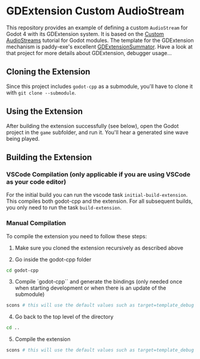 # GDExtension Custom AudioStream

This repository provides an example of defining a custom `AudioStream` for Godot 4 with its GDExtension system.
It is based on the [Custom AudioStreams](https://docs.godotengine.org/en/stable/contributing/development/core_and_modules/custom_audiostreams.html) tutorial for Godot modules.
The template for the GDExtension mechanism is paddy-exe's excellent [GDExtensionSummator](https://github.com/paddy-exe/GDExtensionSummator). Have a look at that project for more details about GDExtension, debugger usage...

## Cloning the Extension
Since this project includes `godot-cpp` as a submodule, you'll have to clone it with `git clone --submodule`.

## Using the Extension
After building the extension successfully (see below), open the Godot project in the `game` subfolder, and run it. You'll hear a generated sine wave being played.

## Building the Extension

### VSCode Compilation (only applicable if you are using VSCode as your code editor)
For the initial build you can run the vscode task `initial-build-extension`. This compiles both godot-cpp and the extension. For all subsequent builds, you only need to run the task `build-extension`.

### Manual Compilation

To compile the extension you need to follow these steps:

1. Make sure you cloned the extension recursively as described above

2. Go inside the godot-cpp folder
```bash
cd godot-cpp
```

3. Compile `godot-cpp`` and generate the bindings (only needed once when starting development or when there is an update of the submodule)
```bash
scons # this will use the default values such as target=template_debug
```

4. Go back to the top level of the directory
```bash
cd ..
```

5. Compile the extension
```bash
scons # this will use the default values such as target=template_debug
```
